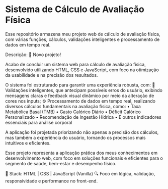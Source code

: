 # Sistema de Cálculo de Avaliação Física
Esse repositório armazena meu projeto web de cálculo de avaliação física, com várias funções, cálculos, validações inteligentes e processamento de dados em tempo real. 

Descrição: 
🚀 Novo projeto!

Acabo de concluir um sistema web para cálculo de avaliação física, desenvolvido utilizando HTML, CSS e JavaScript, com foco na otimização da usabilidade e na precisão dos resultados.

O sistema foi estruturado para garantir uma experiência robusta, com:
🧠 Validações inteligentes, que antecipam possíveis erros do usuário, exibindo mensagens claras e feedback visual dinâmico por meio da alteração de cores nos inputs;
⚙️ Processamento de dados em tempo real, realizando diversos cálculos fundamentais na avaliação física, como:
• Taxa Metabólica Basal (TMB)
• Gasto Calórico Diário
• Déficit Calórico Personalizado
• Recomendação de Ingestão Hídrica
• E outros indicadores essenciais para análise corporal

A aplicação foi projetada priorizando não apenas a precisão dos cálculos, mas também a experiência do usuário, tornando os processos mais intuitivos e eficientes.

Esse projeto representa a aplicação prática dos meus conhecimentos em desenvolvimento web, com foco em soluções funcionais e eficientes para o segmento de saúde, bem-estar e desempenho físico.

🔧 Stack: HTML | CSS | JavaScript (Vanilla)
🔍 Foco em lógica, validação, responsividade e performance no front-end.
